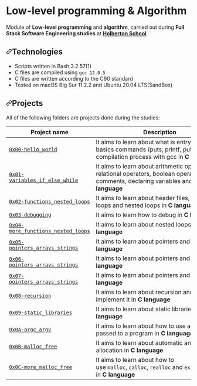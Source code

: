 <h1 dir="auto">Low-level programming &amp; Algorithm</h1>
<p dir="auto">Module of&nbsp;<strong>Low-level programming</strong>&nbsp;and&nbsp;<strong>algorithm</strong>, carried out during&nbsp;<strong>Full Stack Software Engineering studies</strong>&nbsp;at&nbsp;<strong><a href="https://www.holbertonschool.com/" rel="nofollow">Holberton School</a></strong>.</p>
<h2 dir="auto"><svg class="octicon octicon-link" viewbox="0 0 16 16" version="1.1" width="16" height="16" aria-hidden="true"><path fill-rule="evenodd" d="M7.775 3.275a.75.75 0 001.06 1.06l1.25-1.25a2 2 0 112.83 2.83l-2.5 2.5a2 2 0 01-2.83 0 .75.75 0 00-1.06 1.06 3.5 3.5 0 004.95 0l2.5-2.5a3.5 3.5 0 00-4.95-4.95l-1.25 1.25zm-4.69 9.64a2 2 0 010-2.83l2.5-2.5a2 2 0 012.83 0 .75.75 0 001.06-1.06 3.5 3.5 0 00-4.95 0l-2.5 2.5a3.5 3.5 0 004.95 4.95l1.25-1.25a.75.75 0 00-1.06-1.06l-1.25 1.25a2 2 0 01-2.83 0z"></path></svg>Technologies</h2>
<ul dir="auto">
<li>Scripts written in Bash 3.2.57(1)</li>
<li>C files are compiled using&nbsp;<code>gcc 12.0.5</code></li>
<li>C files are written according to the C90 standard</li>
<li>Tested on macOS Big Sur 11.2.2 and Ubuntu 20.04 LTS(SandBox)</li>
</ul>
<h2 dir="auto"><svg class="octicon octicon-link" viewbox="0 0 16 16" version="1.1" width="16" height="16" aria-hidden="true"><path fill-rule="evenodd" d="M7.775 3.275a.75.75 0 001.06 1.06l1.25-1.25a2 2 0 112.83 2.83l-2.5 2.5a2 2 0 01-2.83 0 .75.75 0 00-1.06 1.06 3.5 3.5 0 004.95 0l2.5-2.5a3.5 3.5 0 00-4.95-4.95l-1.25 1.25zm-4.69 9.64a2 2 0 010-2.83l2.5-2.5a2 2 0 012.83 0 .75.75 0 001.06-1.06 3.5 3.5 0 00-4.95 0l-2.5 2.5a3.5 3.5 0 004.95 4.95l1.25-1.25a.75.75 0 00-1.06-1.06l-1.25 1.25a2 2 0 01-2.83 0z"></path></svg>Projects</h2>
<p dir="auto">All of the following folders are projects done during the studies:</p>
<table>
<thead>
<tr>
<th>Project name</th>
<th>Description</th>
</tr>
</thead>
<tbody>
<tr>
<td><a href="https://github.com/SebastianBlandon/holbertonschool-low_level_programming/tree/main/0x00-hello_world"><code>0x00-hello_world</code></a></td>
<td>It aims to learn about what is entry point, basics commands (puts, printf, putchar), compilation process with gcc in&nbsp;<strong>C language</strong></td>
</tr>
<tr>
<td><a href="https://github.com/SebastianBlandon/holbertonschool-low_level_programming/tree/main/0x01-variables_if_else_while"><code>0x01-variables_if_else_while</code></a></td>
<td>It aims to learn about arithmetic operators, relational operators, boolean operators, comments, declaring variables and loops in&nbsp;<strong>C language</strong></td>
</tr>
<tr>
<td><a href="https://github.com/SebastianBlandon/holbertonschool-low_level_programming/tree/main/0x02-functions_nested_loops"><code>0x02-functions_nested_loops</code></a></td>
<td>It aims to learn about header files, functions, loops and nested loops in&nbsp;<strong>C language</strong></td>
</tr>
<tr>
<td><a href="https://github.com/SebastianBlandon/holbertonschool-low_level_programming/tree/main/0x03-debugging"><code>0x03-debugging</code></a></td>
<td>It aims to learn how to debug in&nbsp;<strong>C language</strong></td>
</tr>
<tr>
<td><a href="https://github.com/SebastianBlandon/holbertonschool-low_level_programming/tree/main/0x04-more_functions_nested_loops"><code>0x04-more_functions_nested_loops</code></a></td>
<td>It aims to learn about nested loops in&nbsp;<strong>C language</strong></td>
</tr>
<tr>
<td><a href="https://github.com/SebastianBlandon/holbertonschool-low_level_programming/tree/main/0x05-pointers_arrays_strings"><code>0x05-pointers_arrays_strings</code></a></td>
<td>It aims to learn about pointers and arrays in&nbsp;<strong>C language</strong></td>
</tr>
<tr>
<td><a href="https://github.com/SebastianBlandon/holbertonschool-low_level_programming/tree/main/0x06-pointers_arrays_strings"><code>0x06-pointers_arrays_strings</code></a></td>
<td>It aims to learn about pointers and arrays in&nbsp;<strong>C language</strong></td>
</tr>
<tr>
<td><a href="https://github.com/SebastianBlandon/holbertonschool-low_level_programming/tree/main/0x07-pointers_arrays_strings"><code>0x07-pointers_arrays_strings</code></a></td>
<td>It aims to learn about pointers and arrays in&nbsp;<strong>C language</strong></td>
</tr>
<tr>
<td><a href="https://github.com/SebastianBlandon/holbertonschool-low_level_programming/tree/main/0x08-recursion"><code>0x08-recursion</code></a></td>
<td>It aims to learn about recursion and how to implement it in&nbsp;<strong>C language</strong></td>
</tr>
<tr>
<td><a href="https://github.com/SebastianBlandon/holbertonschool-low_level_programming/tree/main/0x09-static_libraries"><code>0x09-static_libraries</code></a></td>
<td>It aims to learn about static libraries in&nbsp;<strong>C language</strong></td>
</tr>
<tr>
<td><a href="https://github.com/SebastianBlandon/holbertonschool-low_level_programming/tree/main/0x0A-argc_argv"><code>0x0A-argc_argv</code></a></td>
<td>It aims to learn about how to use arguments passed to a program in&nbsp;<strong>C language</strong></td>
</tr>
<tr>
<td><a href="https://github.com/SebastianBlandon/holbertonschool-low_level_programming/tree/main/0x0B-malloc_free"><code>0x0B-malloc_free</code></a></td>
<td>It aims to learn about automatic and dynamic allocation in&nbsp;<strong>C language</strong></td>
</tr>
<tr>
<td><a href="https://github.com/SebastianBlandon/holbertonschool-low_level_programming/tree/main/0x0C-more_malloc_free"><code>0x0C-more_malloc_free</code></a></td>
<td>It aims to learn about how to use&nbsp;<code>malloc</code>,&nbsp;<code>calloc</code>,&nbsp;<code>realloc</code>&nbsp;and&nbsp;<code>exit</code>&nbsp;functions in&nbsp;<strong>C language</strong></td>
</tr>
<!--
<tr>
<td><a href="https://github.com/SebastianBlandon/holbertonschool-low_level_programming/tree/main/0x0D-preprocessor"><code>0x0D-preprocessor</code></a></td>
<td>It aims to learn about how to include guard in the header files and macros in&nbsp;<strong>C language</strong></td>
</tr>
<tr>
<td><a href="https://github.com/SebastianBlandon/holbertonschool-low_level_programming/tree/main/0x0E-structures_typedef"><code>0x0E-structures_typedef</code></a></td>
<td>It aims to learn about structures and&nbsp;<code>typedef</code>&nbsp;in&nbsp;<strong>C language</strong></td>
</tr>
<tr>
<td><a href="https://github.com/SebastianBlandon/holbertonschool-low_level_programming/tree/main/0x0F-function_pointers"><code>0x0F-function_pointers</code></a></td>
<td>It aims to learn about function pointers in&nbsp;<strong>C language</strong></td>
</tr>
<tr>
<td><a href="https://github.com/SebastianBlandon/holbertonschool-low_level_programming/tree/main/0x10-variadic_functions"><code>0x10-variadic_functions</code></a></td>
<td>It aims to learn about variadic functions in&nbsp;<strong>C language</strong></td>
</tr>
<tr>
<td><a href="https://github.com/SebastianBlandon/holbertonschool-low_level_programming/tree/main/0x12-singly_linked_lists"><code>0x12-singly_linked_lists</code></a></td>
<td>It aims to learn about linked lists in&nbsp;<strong>C language</strong></td>
</tr>
<tr>
<td><a href="https://github.com/SebastianBlandon/holbertonschool-low_level_programming/tree/main/0x13-more_singly_linked_lists"><code>0x13-more_singly_linked_lists</code></a></td>
<td>It aims to learn about singly linked lists in&nbsp;<strong>C language</strong></td>
</tr>
<tr>
<td><a href="https://github.com/SebastianBlandon/holbertonschool-low_level_programming/tree/main/0x14-bit_manipulation"><code>0x14-bit_manipulation</code></a></td>
<td>It aims to learn about how to manipulate bits and use bitwise operators in&nbsp;<strong>C language</strong></td>
</tr>
<tr>
<td><a href="https://github.com/SebastianBlandon/holbertonschool-low_level_programming/tree/main/0x15-file_io"><code>0x15-file_io</code></a></td>
<td>It aims to learn about how to handle files (open, close, read and write), file descriptors, system calls and file permissions in&nbsp;<strong>C language</strong></td>
</tr>
<tr>
<td><a href="https://github.com/SebastianBlandon/holbertonschool-low_level_programming/tree/main/0x17-doubly_linked_lists"><code>0x17-doubly_linked_lists</code></a></td>
<td>It aims to learn about doubly linked list in&nbsp;<strong>C language</strong></td>
</tr>
<tr>
<td><a href="https://github.com/SebastianBlandon/holbertonschool-low_level_programming/tree/main/0x18-dynamic_libraries"><code>0x18-dynamic_libraries</code></a></td>
<td>It aims to learn about dynamic and shared libraries in&nbsp;<strong>C language</strong></td>
</tr>
<tr>
<td><a href="https://github.com/jorgezafra94/monty"><code>0x19-stacks_queues_lifo_fifo</code></a></td>
<td>Submodule of&nbsp;<strong>monty</strong>, an interpreter of Monty ByteCode files written with&nbsp;<strong>C language</strong></td>
</tr>
<tr>
<td><a href="https://github.com/SebastianBlandon/holbertonschool-low_level_programming/tree/main/0x1A-hash_tables"><code>0x1A-hash_tables</code></a></td>
<td>It aims to learn how to implement Hash Tables with&nbsp;<strong>C language</strong></td>
</tr>
<tr>
<td><a href="https://github.com/SebastianBlandon/holbertonschool-low_level_programming/tree/main/0x1B-sorting_algorithms"><code>0x1B-sorting_algorithms</code></a></td>
<td>It aims to learn about sorting algorithms (bubble sort, insertion sort, selection sort, quick sort and so on) and Big O Notation in&nbsp;<strong>C language</strong></td>
</tr>
<tr>
<td><a href="https://github.com/SebastianBlandon/holbertonschool-low_level_programming/tree/main/0x1C-makefiles"><code>0x1C-makefiles</code></a></td>
<td>It aims to learn what are makefiles, when, why and how to use them (with variables, explicit and implicit rules)</td>
</tr>
<tr>
<td><a href="https://github.com/SebastianBlandon/holbertonschool-low_level_programming/tree/main/0x1D-binary_trees"><code>0x1D-binary_trees</code></a></td>
<td>It aims to learn about what is a binary tree, the different traversal methods to go through a binary tree and the different types of binary trees (complete, full, perfect and balanced)</td>
</tr>
-->
</tbody>
</table>

